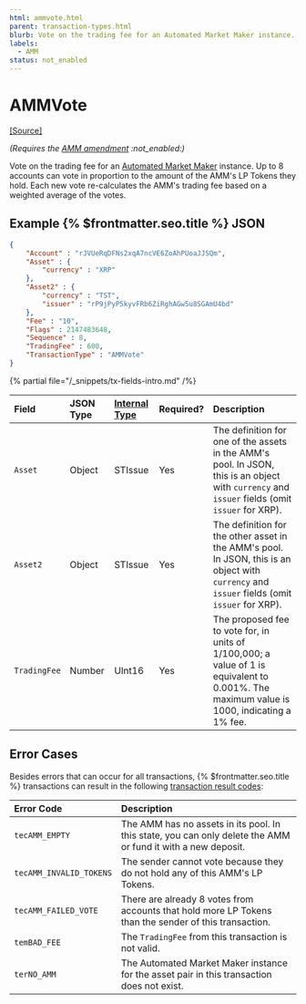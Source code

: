 ```yaml
---
html: ammvote.html
parent: transaction-types.html
blurb: Vote on the trading fee for an Automated Market Maker instance.
labels:
  - AMM
status: not_enabled
---
```

# AMMVote
[[Source]](https://github.com/XRPLF/rippled/blob/master/src/ripple/app/tx/impl/AMMVote.cpp "Source")

_(Requires the [AMM amendment](../../../../resources/known-amendments.md#amm) :not_enabled:)_

Vote on the trading fee for an [Automated Market Maker](../../../../concepts/tokens/decentralized-exchange/automated-market-makers.md) instance. Up to 8 accounts can vote in proportion to the amount of the AMM's LP Tokens they hold. Each new vote re-calculates the AMM's trading fee based on a weighted average of the votes.

## Example {% $frontmatter.seo.title %} JSON

```json
{
    "Account" : "rJVUeRqDFNs2xqA7ncVE6ZoAhPUoaJJSQm",
    "Asset" : {
        "currency" : "XRP"
    },
    "Asset2" : {
        "currency" : "TST",
        "issuer" : "rP9jPyP5kyvFRb6ZiRghAGw5u8SGAmU4bd"
    },
    "Fee" : "10",
    "Flags" : 2147483648,
    "Sequence" : 8,
    "TradingFee" : 600,
    "TransactionType" : "AMMVote"
}
```

{% partial file="/_snippets/tx-fields-intro.md" /%}

| Field        | JSON Type | [Internal Type](../../binary-format.md) | Required? | Description |
|:-------------|:----------|:------------------|:----------|:------------|
| `Asset`      | Object    | STIssue           | Yes       | The definition for one of the assets in the AMM's pool. In JSON, this is an object with `currency` and `issuer` fields (omit `issuer` for XRP). |
| `Asset2`     | Object    | STIssue           | Yes       | The definition for the other asset in the AMM's pool. In JSON, this is an object with `currency` and `issuer` fields (omit `issuer` for XRP). |
| `TradingFee` | Number    | UInt16            | Yes       | The proposed fee to vote for, in units of 1/100,000; a value of 1 is equivalent to 0.001%. The maximum value is 1000, indicating a 1% fee. |

## Error Cases

Besides errors that can occur for all transactions, {% $frontmatter.seo.title %} transactions can result in the following [transaction result codes](../transaction-results/transaction-results.md):

| Error Code              | Description                                  |
|:------------------------|:---------------------------------------------|
| `tecAMM_EMPTY`          | The AMM has no assets in its pool. In this state, you can only delete the AMM or fund it with a new deposit. |
| `tecAMM_INVALID_TOKENS` | The sender cannot vote because they do not hold any of this AMM's LP Tokens. |
| `tecAMM_FAILED_VOTE`    | There are already 8 votes from accounts that hold more LP Tokens than the sender of this transaction. |
| `temBAD_FEE`            | The `TradingFee` from this transaction is not valid. |
| `terNO_AMM`             | The Automated Market Maker instance for the asset pair in this transaction does not exist. |
